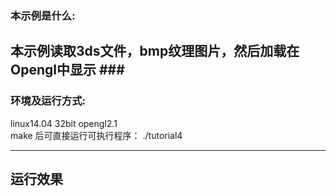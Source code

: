 ### 本示例是什么: ###  
本示例读取3ds文件，bmp纹理图片，然后加载在Opengl中显示 ###  
  ------------------------------------------------------  
  
### 环境及运行方式: ###  
linux14.04  32bit  opengl2.1  
make 后可直接运行可执行程序： ./tutorial4  
  
  ------------------------------------------------------  
  
## 运行效果 ##

